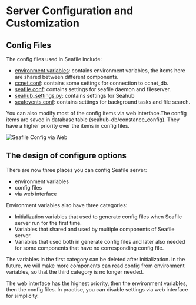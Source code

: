 # Server Configuration and Customization

## Config Files

The config files used in Seafile include:

* [environment variables](./env.md): contains environment variables, the items here are shared between different components.
* [ccnet.conf](ccnet-conf.md): contains some settings for connection to ccnet_db.
* [seafile.conf](seafile-conf.md): contains settings for seafile daemon and fileserver.
* [seahub_settings.py](seahub_settings_py.md): contains settings for Seahub
* [seafevents.conf](seafevents-conf.md): contains settings for background tasks and file search.

You can also modify most of the config items via web interface.The config items are saved in database table (seahub-db/constance_config). They have a higher priority over the items in config files.

![Seafile Config via Web](../images/seafile-server-config.png)

## The design of configure options

There are now three places you can config Seafile server:

- environment variables
- config files
- via web interface

Environment variables also have three categories:

- Initialization variables that used to generate config files when Seafile server run for the first time.
- Variables that shared and used by multiple components of Seafile server.
- Variables that used both in generate config files and later also needed for some components that have no corresponding config file.

The variables in the first category can be deleted after initialization. In the future, we will make more components can read config from environment variables, so that the third category is no longer needed.

The web interface has the highest priority, then the environment variables, then the config files. In practise, you can disable settings via web interface for simplicity.


